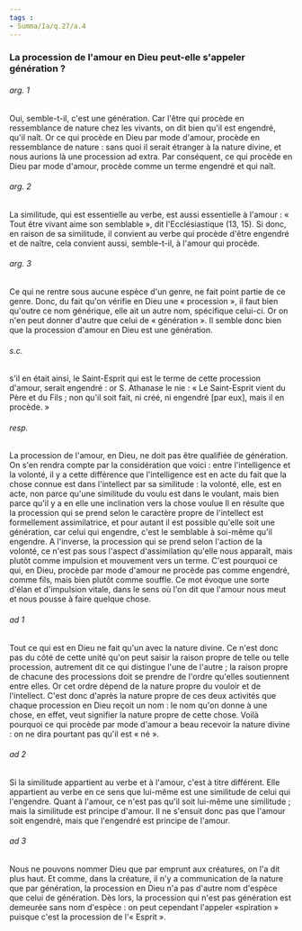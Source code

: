 ```yaml
---
tags : 
- Summa/Ia/q.27/a.4
---
```


### La procession de l'amour en Dieu peut-elle s'appeler génération ?

###### arg. 1
Oui, semble-t-il, c'est une génération. Car l'être qui procède en ressemblance de nature chez les vivants, on dit bien qu'il est engendré, qu'il naît. Or ce qui procède en Dieu par mode d'amour, procède en ressemblance de nature : sans quoi il serait étranger à la nature divine, et nous aurions là une procession ad extra. Par conséquent, ce qui procède en Dieu par mode d'amour, procède comme un terme engendré et qui naît. 

###### arg. 2
La similitude, qui est essentielle au verbe, est aussi essentielle à l'amour : « Tout être vivant aime son semblable », dit l'Ecclésiastique (13, 15). Si donc, en raison de sa similitude, il convient au verbe qui procède d'être engendré et de naître, cela convient aussi, semble-t-il, à l'amour qui procède. 

###### arg. 3
Ce qui ne rentre sous aucune espèce d'un genre, ne fait point partie de ce genre. Donc, du fait qu'on vérifie en Dieu une « procession », il faut bien qu'outre ce nom générique, elle ait un autre nom, spécifique celui-ci. Or on n'en peut donner d'autre que celui de « génération ». Il semble donc bien que la procession d'amour en Dieu est une génération. 

###### s.c.
s'il en était ainsi, le Saint-Esprit qui est le terme de cette procession d'amour, serait engendré : or S. Athanase le nie : « Le Saint-Esprit vient du Père et du Fils ; non qu'il soit fait, ni créé, ni engendré [par eux], mais il en procède. » 

###### resp.
La procession de l'amour, en Dieu, ne doit pas être qualifiée de génération. On s'en rendra compte par la considération que voici : entre l'intelligence et la volonté, il y a cette différence que l'intelligence est en acte du fait que la chose connue est dans l'intellect par sa similitude : la volonté, elle, est en acte, non parce qu'une similitude du voulu est dans le voulant, mais bien parce qu'il y a en elle une inclination vers la chose voulue Il en résulte que la procession qui se prend selon le caractère propre de l'intellect est formellement assimilatrice, et pour autant il est possible qu'elle soit une génération, car celui qui engendre, c'est le semblable à soi-même qu'il engendre. A l'inverse, la procession qui se prend selon l'action de la volonté, ce n'est pas sous l'aspect d'assimilation qu'elle nous apparaît, mais plutôt comme impulsion et mouvement vers un terme. C'est pourquoi ce qui, en Dieu, procède par mode d'amour ne procède pas comme engendré, comme fils, mais bien plutôt comme souffle. Ce mot évoque une sorte d'élan et d'impulsion vitale, dans le sens où l'on dit que l'amour nous meut et nous pousse à faire quelque chose. 

###### ad 1
Tout ce qui est en Dieu ne fait qu'un avec la nature divine. Ce n'est donc pas du côté de cette unité qu'on peut saisir la raison propre de telle ou telle procession, autrement dit ce qui distingue l'une de l'autre ; la raison propre de chacune des processions doit se prendre de l'ordre qu'elles soutiennent entre elles. Or cet ordre dépend de la nature propre du vouloir et de l'intellect. C'est donc d'après la nature propre de ces deux activités que chaque procession en Dieu reçoit un nom : le nom qu'on donne à une chose, en effet, veut signifier la nature propre de cette chose. Voilà pourquoi ce qui procède par mode d'amour a beau recevoir la nature divine : on ne dira pourtant pas qu'il est « né ». 

###### ad 2
Si la similitude appartient au verbe et à l'amour, c'est à titre différent. Elle appartient au verbe en ce sens que lui-même est une similitude de celui qui l'engendre. Quant à l'amour, ce n'est pas qu'il soit lui-même une similitude ; mais la similitude est principe d'amour. Il ne s'ensuit donc pas que l'amour soit engendré, mais que l'engendré est principe de l'amour. 

###### ad 3
Nous ne pouvons nommer Dieu que par emprunt aux créatures, on l'a dit plus haut. Et comme, dans la créature, il n'y a communication de la nature que par génération, la procession en Dieu n'a pas d'autre nom d'espèce que celui de génération. Dès lors, la procession qui n'est pas génération est demeurée sans nom d'espèce : on peut cependant l'appeler «spiration » puisque c'est la procession de l'« Esprit ». 



